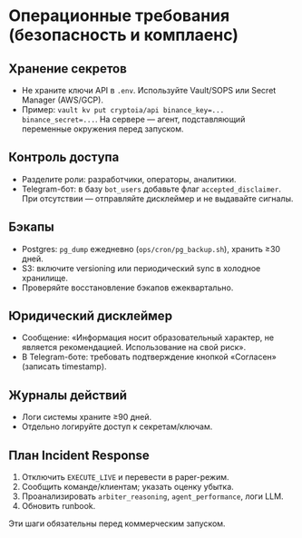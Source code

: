 # Операционные требования (безопасность и комплаенс)

## Хранение секретов
- Не храните ключи API в `.env`. Используйте Vault/SOPS или Secret Manager (AWS/GCP). 
- Пример: `vault kv put cryptoia/api binance_key=... binance_secret=...`. На сервере — агент, подставляющий переменные окружения перед запуском.

## Контроль доступа
- Разделите роли: разработчики, операторы, аналитики.
- Telegram-бот: в базу `bot_users` добавьте флаг `accepted_disclaimer`. При отсутствии — отправляйте дисклеймер и не выдавайте сигналы.

## Бэкапы
- Postgres: `pg_dump` ежедневно (`ops/cron/pg_backup.sh`), хранить ≥30 дней.
- S3: включите versioning или периодический sync в холодное хранилище.
- Проверяйте восстановление бэкапов ежеквартально.

## Юридический дисклеймер
- Сообщение: «Информация носит образовательный характер, не является рекомендацией. Использование на свой риск».
- В Telegram-боте: требовать подтверждение кнопкой «Согласен» (записать timestamp).

## Журналы действий
- Логи системы храните ≥90 дней.
- Отдельно логируйте доступ к секретам/ключам.

## План Incident Response
1. Отключить `EXECUTE_LIVE` и перевести в paper-режим.
2. Сообщить команде/клиентам; указать оценку убытка.
3. Проанализировать `arbiter_reasoning`, `agent_performance`, логи LLM.
4. Обновить runbook.

Эти шаги обязательны перед коммерческим запуском.
